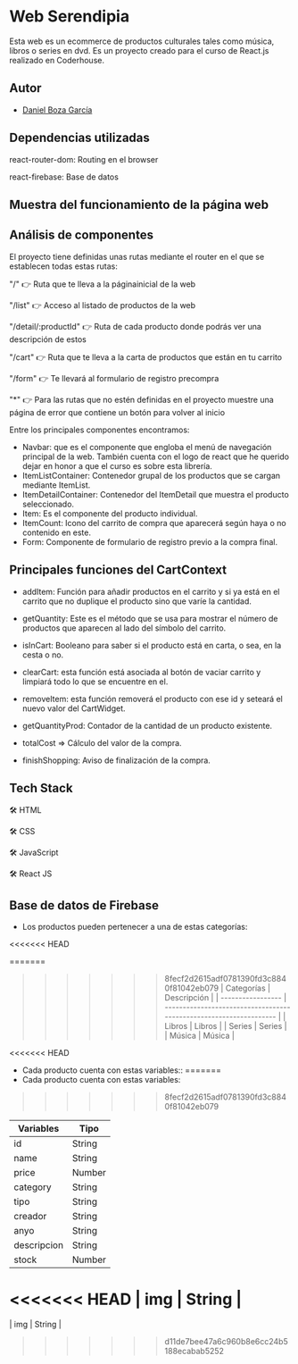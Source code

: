 
# Web Serendipia

Esta web es un ecommerce de productos culturales tales como música, libros o series en dvd. Es un proyecto creado para el curso de React.js realizado en Coderhouse.
## Autor

- [Daniel Boza García](https://github.com/Danielbzg)


## Dependencias utilizadas

react-router-dom: Routing en el browser

react-firebase: Base de datos

## Muestra del funcionamiento de la página web



## Análisis de componentes

El proyecto tiene definidas unas rutas mediante el router en el que se establecen todas estas rutas:

"/" 👉 Ruta que te lleva a la páginainicial de la web

"/list" 👉 Acceso al listado de productos de la web

"/detail/:productId" 👉 Ruta de cada producto donde podrás ver una descripción de estos

"/cart" 👉 Ruta que te lleva a la carta de productos que están en tu carrito

"/form" 👉 Te llevará al formulario de registro precompra

"*" 👉 Para las rutas que no estén definidas en el proyecto muestre una página de error que contiene un botón para volver al inicio


Entre los principales componentes encontramos:

- Navbar: que es el componente que engloba el menú de navegación principal de la web. También cuenta con el logo de react que he querido dejar en honor a que el curso es sobre esta librería.
- ItemListContainer: Contenedor grupal de los productos que se cargan mediante ItemList.
- ItemDetailContainer: Contenedor del ItemDetail que muestra el producto seleccionado.
- Item: Es el componente del producto individual.
- ItemCount: Icono del carrito de compra que aparecerá según haya o no contenido en este.
- Form: Componente de formulario de registro previo a la compra final.

## Principales funciones del CartContext

- addItem: Función para añadir productos en el carrito y si ya está en el carrito que no duplique el producto sino que varíe la cantidad.

- getQuantity: Este es el método que se usa para mostrar el número de productos que aparecen al lado del símbolo del carrito.

- isInCart: Booleano para saber si el producto está en carta, o sea, en la cesta o no.

- clearCart: esta función está asociada al botón de vaciar carrito y limpiará todo lo que se encuentre en el.

- removeItem: esta función removerá el producto con ese id y seteará el nuevo valor del CartWidget.

- getQuantityProd: Contador de la cantidad de un producto existente.

- totalCost => Cálculo del valor de la compra.

- finishShopping: Aviso de finalización de la compra.


## Tech Stack
🛠️ HTML

🛠️ CSS

🛠️ JavaScript

🛠️ React JS

## Base de datos de Firebase
- Los productos pueden pertenecer a una de estas categorías:

<<<<<<< HEAD

=======
>>>>>>> 8fecf2d2615adf0781390fd3c8840f81042eb079
| Categorías        | Descripción                                                                |
| ----------------- | ------------------------------------------------------------------ |
| Libros | Libros               |
| Series | Series  |
| Música | Música |

<<<<<<< HEAD
- Cada producto cuenta con estas variables::
=======
- Cada producto cuenta con estas variables:
>>>>>>> 8fecf2d2615adf0781390fd3c8840f81042eb079


| Variables        | Tipo                                                                |
| ----------------- | ------------------------------------------------------------------ |
| id | String |
| name | String  |
| price | Number |
| category | String |
| tipo | String  |
| creador | String |
| anyo | String |
| descripcion | String  |
| stock | Number |
<<<<<<< HEAD
| img | String |
=======
| img | String |
>>>>>>> d11de7bee47a6c960b8e6cc24b5188ecabab5252
